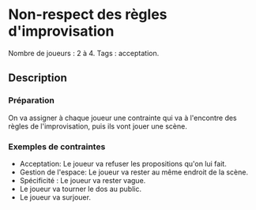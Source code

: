 # Non-respect des règles d'improvisation

Nombre de joueurs : 2 à 4.
Tags : acceptation.

## Description

### Préparation

On va assigner à chaque joueur une contrainte qui va à l'encontre des règles de l'improvisation, puis ils vont jouer une scène.

### Exemples de contraintes

- Acceptation: Le joueur va refuser les propositions qu'on lui fait.
- Gestion de l'espace: Le joueur va rester au même endroit de la scène.
- Spécificité : Le joueur va rester vague.
- Le joueur va tourner le dos au public.
- Le joueur va surjouer.
